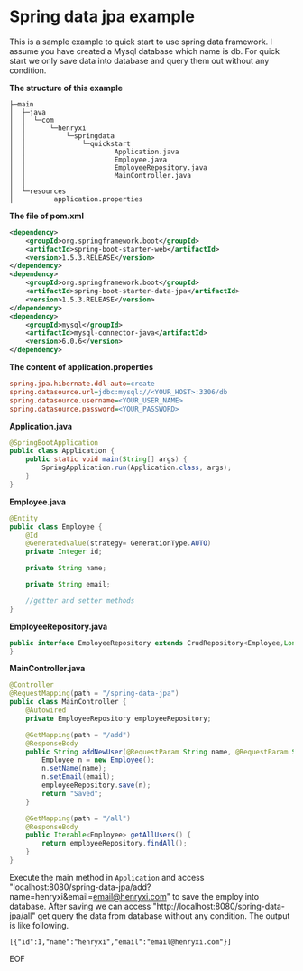 # Spring data jpa example
This is a sample example to quick start to use spring data framework. I assume you have created a Mysql database which
name is db. For quick start we only save data into database and query them out without any condition.

**The structure of this example**
```
├─main
│  ├─java
│  │  └─com
│  │      └─henryxi
│  │          └─springdata
│  │              └─quickstart
│  │                      Application.java
│  │                      Employee.java
│  │                      EmployeeRepository.java
│  │                      MainController.java
│  │
│  └─resources
│          application.properties
```

**The file of pom.xml**
```xml
<dependency>
    <groupId>org.springframework.boot</groupId>
    <artifactId>spring-boot-starter-web</artifactId>
    <version>1.5.3.RELEASE</version>
</dependency>
<dependency>
    <groupId>org.springframework.boot</groupId>
    <artifactId>spring-boot-starter-data-jpa</artifactId>
    <version>1.5.3.RELEASE</version>
</dependency>
<dependency>
    <groupId>mysql</groupId>
    <artifactId>mysql-connector-java</artifactId>
    <version>6.0.6</version>
</dependency>
```

**The content of application.properties**
```ini
spring.jpa.hibernate.ddl-auto=create
spring.datasource.url=jdbc:mysql://<YOUR_HOST>:3306/db
spring.datasource.username=<YOUR_USER_NAME>
spring.datasource.password=<YOUR_PASSWORD>
```

**Application.java**
```java
@SpringBootApplication
public class Application {
    public static void main(String[] args) {
        SpringApplication.run(Application.class, args);
    }
}
```
**Employee.java**
```java
@Entity
public class Employee {
    @Id
    @GeneratedValue(strategy= GenerationType.AUTO)
    private Integer id;

    private String name;

    private String email;

    //getter and setter methods
}
```
**EmployeeRepository.java**
```java
public interface EmployeeRepository extends CrudRepository<Employee,Long> {
}
```
**MainController.java**
```java
@Controller
@RequestMapping(path = "/spring-data-jpa")
public class MainController {
    @Autowired
    private EmployeeRepository employeeRepository;

    @GetMapping(path = "/add")
    @ResponseBody
    public String addNewUser(@RequestParam String name, @RequestParam String email) {
        Employee n = new Employee();
        n.setName(name);
        n.setEmail(email);
        employeeRepository.save(n);
        return "Saved";
    }

    @GetMapping(path = "/all")
    @ResponseBody
    public Iterable<Employee> getAllUsers() {
        return employeeRepository.findAll();
    }
}
```

Execute the main method in `Application` and access "localhost:8080/spring-data-jpa/add?name=henryxi&email=email@henryxi.com" to
save the employ into database. After saving we can access "http://localhost:8080/spring-data-jpa/all" get query the data 
from database without any condition. The output is like following.
```
[{"id":1,"name":"henryxi","email":"email@henryxi.com"}]
```

EOF